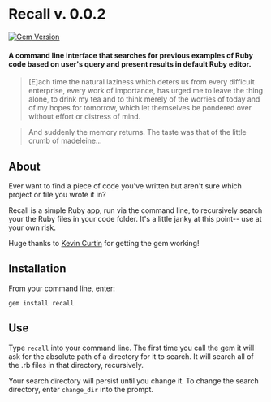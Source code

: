 # Recall v. 0.0.2

[![Gem Version](https://badge.fury.io/rb/recall.png)](http://badge.fury.io/rb/recall)

#### A command line interface that searches for previous examples of Ruby code based on user's query and present results in default Ruby editor.

> [E]ach time the natural laziness which deters us from every difficult enterprise, every work of importance, has urged me to leave the thing alone, to drink my tea and to think merely of the worries of today and of my hopes for tomorrow, which let themselves be pondered over without effort or distress of mind. 

> And suddenly the memory returns. The taste was that of the little crumb of madeleine... 

## About 

Ever want to find a piece of code you've written but aren't sure which project or file you wrote it in? 

Recall is a simple Ruby app, run via the command line, to recursively search your the Ruby files in your code folder. It's a little janky at this point-- use at your own risk. 

Huge thanks to [Kevin Curtin](https://twitter.com/kcurtin) for getting the gem working!
 
 
## Installation

From your command line, enter:

`gem install recall`

## Use

Type `recall` into your command line. The first time you call the gem it will ask for the absolute path of a directory for it to search. It will search all of the .rb files in that directory, recursively. 

Your search directory will persist until you change it. To change the search directory, enter `change_dir` into the prompt. 





